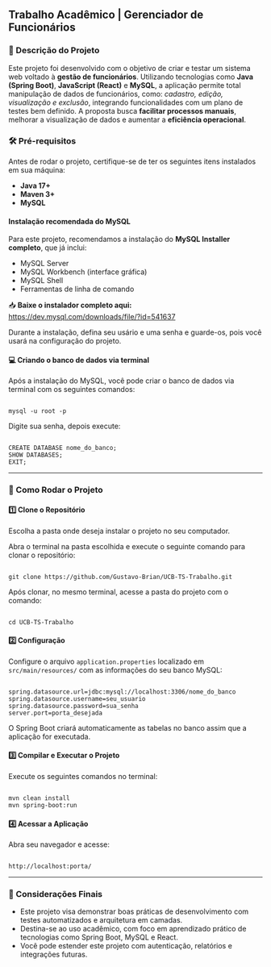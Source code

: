 <h2>Trabalho Acadêmico | Gerenciador de Funcionários</h2>

<h3>📝 Descrição do Projeto</h3> 

<p>Este projeto foi desenvolvido com o objetivo de criar e testar um sistema web voltado à <strong>gestão de funcionários</strong>. Utilizando tecnologias como <strong>Java (Spring Boot)</strong>, <strong>JavaScript (React)</strong> e <strong>MySQL</strong>, a aplicação permite total manipulação de dados de funcionários, como: <em>cadastro, edição, visualização e exclusão</em>, integrando funcionalidades com um plano de testes bem definido. A proposta busca <strong>facilitar processos manuais</strong>, melhorar a visualização de dados e aumentar a <strong>eficiência operacional</strong>.</p>

<h3>🛠 Pré-requisitos</h3>

<p>Antes de rodar o projeto, certifique-se de ter os seguintes itens instalados em sua máquina:</p>

<ul>
  <li><strong>Java 17+</strong></li>
  <li><strong>Maven 3+</strong></li>
  <li><strong>MySQL</strong></li>
</ul>

<h4>Instalação recomendada do MySQL</h4>
<p>
Para este projeto, recomendamos a instalação do <strong>MySQL Installer completo</strong>, que já inclui:
</p>
<ul>
  <li>MySQL Server</li>
  <li>MySQL Workbench (interface gráfica)</li>
  <li>MySQL Shell</li>
  <li>Ferramentas de linha de comando</li>
</ul>

<p>
📥 <strong>Baixe o instalador completo aqui:</strong><br>
<a href="https://dev.mysql.com/downloads/file/?id=541637" target="_blank">
https://dev.mysql.com/downloads/file/?id=541637
</a>
</p>

<p>Durante a instalação, defina seu usário e uma senha e guarde-os, pois você usará na configuração do projeto.</p>

<h4>💻 Criando o banco de dados via terminal</h4>
<p>Após a instalação do MySQL, você pode criar o banco de dados via terminal com os seguintes comandos:</p>

<pre><code>
mysql -u root -p
</code></pre>

<p>Digite sua senha, depois execute:</p>

<pre><code>
CREATE DATABASE nome_do_banco;
SHOW DATABASES;
EXIT;
</code></pre>

<hr>

<h3>🚀 Como Rodar o Projeto</h3>

<h4>1️⃣ Clone o Repositório</h4>

<p>Escolha a pasta onde deseja instalar o projeto no seu computador.</p>

<p>Abra o terminal na pasta escolhida e execute o seguinte comando para clonar o repositório:</p>

<pre><code>
git clone https://github.com/Gustavo-Brian/UCB-TS-Trabalho.git
</code></pre>

<p>Após clonar, no mesmo terminal, acesse a pasta do projeto com o comando:</p>

<pre><code>
cd UCB-TS-Trabalho
</code></pre>

<h4>2️⃣ Configuração</h4>

<p>Configure o arquivo <code>application.properties</code> localizado em <code>src/main/resources/</code> com as informações do seu banco MySQL:</p>

<pre><code>
spring.datasource.url=jdbc:mysql://localhost:3306/nome_do_banco
spring.datasource.username=seu_usuario
spring.datasource.password=sua_senha
server.port=porta_desejada
</code></pre>

<p>O Spring Boot criará automaticamente as tabelas no banco assim que a aplicação for executada.</p>

<h4>3️⃣ Compilar e Executar o Projeto</h4>

<p>Execute os seguintes comandos no terminal:</p>

<pre><code>
mvn clean install
mvn spring-boot:run
</code></pre>

<h4>4️⃣ Acessar a Aplicação</h4>

<p>Abra seu navegador e acesse:</p>

<pre><code>
http://localhost:porta/
</code></pre>

<hr>

<h3>📌 Considerações Finais</h3>

<ul>
  <li>Este projeto visa demonstrar boas práticas de desenvolvimento com testes automatizados e arquitetura em camadas.</li>
  <li>Destina-se ao uso acadêmico, com foco em aprendizado prático de tecnologias como Spring Boot, MySQL e React.</li>
  <li>Você pode estender este projeto com autenticação, relatórios e integrações futuras.</li>
</ul>
